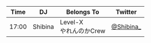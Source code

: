 
| Time  | DJ | Belongs To | Twitter |
| ------ | ------ | ------ | ------ |
| 17:00 | Shibina | Level-X </br> やれんのかCrew | [@Shibina_](https://twitter.com/Shibina_) |
